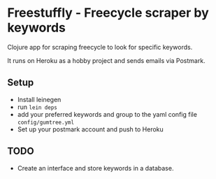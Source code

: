 # Freestuffly - Freecycle scraper by keywords

Clojure app for scraping freecycle to look for specific keywords.

It runs on Heroku as a hobby project and sends emails via Postmark.

## Setup
  - Install leinegen
  - run `lein deps`
  - add your preferred keywords and group to the yaml config file `config/gumtree.yml`
  - Set up your postmark account and push to Heroku

## TODO
  - Create an interface and store keywords in a database.

